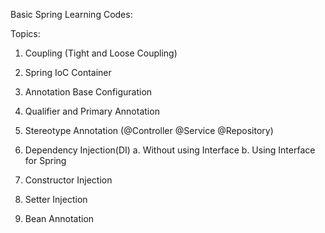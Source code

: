 
Basic Spring Learning Codes:

Topics:
1. Coupling (Tight and Loose Coupling)
2. Spring IoC Container
3. Annotation Base Configuration
4. Qualifier and Primary Annotation
5. Stereotype Annotation (@Controller @Service @Repository)
6. Dependency Injection(DI)
   a. Without using Interface
   b. Using Interface for Spring

7. Constructor Injection
8. Setter Injection
9. Bean Annotation 
